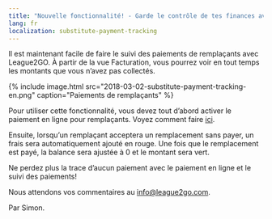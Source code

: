 ```yaml
---
title: "Nouvelle fonctionnalité! - Garde le contrôle de tes finances avec le suivi des paiements"
lang: fr
localization: substitute-payment-tracking
---
```

Il est maintenant facile de faire le suivi des paiements de remplaçants avec League2GO. À partir de la vue Facturation, vous pourrez voir en tout temps les montants que vous n’avez pas collectés.

{% include image.html src="2018-03-02-substitute-payment-tracking-en.png" caption="Paiements de remplaçants" %}

Pour utiliser cette fonctionnalité, vous devez tout d’abord activer le paiement en ligne pour remplaçants. Voyez comment faire [ici](http://blog.maligue.ca/paiements-remplacant).

Ensuite, lorsqu’un remplaçant acceptera un remplacement sans payer, un frais sera automatiquement ajouté en rouge. Une fois que le remplacement est payé, la balance sera ajustée à 0 et le montant sera vert.

Ne perdez plus la trace d’aucun paiement avec le paiement en ligne et le suivi des paiements!

Nous attendons vos commentaires au [info@league2go.com](mailto:info@league2go.com).

Par Simon.

